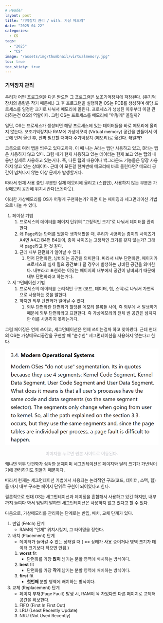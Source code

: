 ```yaml
---
# Header
layout: post
title: "기억장치 관리 / with. 가상 메모리"
date: "2025-04-22"
categories:
  - CS
tags: 
  - "2025"
  - "CS"
image: "/assets/img/thumbnail/virtualmemory.jpg"
toc: true
toc_sticky: true
---
```


### 기억장치 관리
우리가 어떤 프로그램을 다운 받으면 그 프로그램은 보조기억장치에 저장된다. (주기억장치의 용량은 작기 때문에.) 
그 후 프로그램을 실행하면 OS는 PCB를 생성하며 해당 프로세스를 일정한 크기로 나눠서 메모리에 올린다.
프로세스가 생성된 이후부터 이걸 관리하는건 OS의 역할이다. 그럼 OS는 프로세스를 메모리에 "어떻게" 올릴까?

일단, OS는 프로세스가 생성되면 해당 프로세스에 있는 데이터들을 바로 메모리에 올리지 않는다. 보조기억장치나 RAM에 가상메모리 (Virtual memory) 공간을 만들어서 이 곳에 먼저 올린 후, 진짜 필요할 때마다 주기억장치 (메모리)로 옮긴다. 왜일까?

크롬으로 여러 탭을 띄우고 있다고하자. 이 때 나는 A라는 탭만 사용하고 있고, B라는 탭은 사용하지 않고 있다. 그럼 내가 현재 사용하고 있는 데이터는 현재 보고 있는 탭의 내용만 실제로 사용하고 있는거다. 즉, 다른 탭의 내용이나 백그라운드 기능들은 당장 사용하지 않고 있는 상태이다. 근데 이 모든걸 한꺼번에 메모리에 바로 올린다면? 메모리 공간이 넘쳐나지 않는 이상 문제가 발생할거다.

따라서 현재 사용 중인 부분만 실제 메모리에 올리고 (스왑인), 사용하지 않는 부분은 가상메모리 공간에 위치시칸다(스왑아웃).

이러한 가상메모리를 OS가 어떻게 구현하는가? 하면 이는 페이징과 세그먼테이션 기법으로 나눌 수 있다.
1. 페이징 기법
	1. 프로세스의 데이터를 페이지 단위의 "고정적인 크기"로 나눠서 데이터를 관리한다.
	2. 왜 Page라는 단어를 썼을까 생각해봤을 때, 우리가 사용하는 종이의 사이즈가 A4면 A4고 B4면 B4듯이, 종이 사이즈는 고정적인 크기를 갖지 않는가? 그래서 page라고 한 것 같다.
	3. 근데 내부 단편화가 일어날 수 있다.
		1. 먼저 단편화란, 낭비되는 공간을 의미한다. 따라서 내부 단편화란, 페이지가 프로세스의 실제 필요 공간보다 클 경우에 발생하는 낭비된 공간을 의미한다. 내부라고 표현하는 이유는 페이지의 내부에서 공간이 낭비되기 때문에 내부 단편화라고 하는거다.
2. 세그먼테이션 기법
	1. 프로세스의 데이터를 논리적인 구조 (코드, 데이터, 힙, 스택)로 나눠서 가변적으로 사용하는 것을 말한다.
	2. 하지만 외부 단편화가 일어날 수 있다.
		1. 외부 단편화란 단편화가 할당된 메모리 블록들 사이, 즉 외부에 서 발생하기 때문에 외부 단편화라고 표현한다. 즉 가상메모리의 전체 빈 공간은 넘치지만 이를 사용하지 못하는거다. 

그럼 페이징은 언제 쓰이고, 세그먼테이션은 언제 쓰이는걸까 하고 찾아봤다. 근데 현대의 OS는 가상메모리공간을 구현할 때 "순수한" 세그먼테이션을 사용하지 않는다고 한다. 

<p align="center"><a href="https://stackoverflow.com/questions/24358105/do-modern-oss-use-paging-and-segmentation"><img src= "/assets/img/posts/250422/1.png" alt="dd"></a></p>
<p align="center" style="color:#c3c4ca;">이미지를 누르면 원본 사이트로 이동된다.</p>

왜냐면 외부 단편화가 심각한 문제이며 세그먼테이션은 페이지와 달리 크기가 가변적이기에 관리하기도 힘들기 때문이다.

따라서 현재는 세그먼테이션 기법에서 사용되는 논리적인 구조(코드, 데이터, 스택, 힙)들 마저 내부 구조는 페이지 단위로 구현이 되어있다고 한다.

결론적으로 현대 OS는 세그먼테이션과 페이징을 혼합해서 사용하고 있긴 하지만, 내부까지 들여다 봐서 엄밀히 말하면 세그먼테이션은 사용하지 않고 있다고 할 수 있다.

다음으로, 가상메모리를 관리하는 단계로는 반입, 배치, 교체 단계가 있다.
1. 반입 (Fetch) 단계
	- RAM에 "언제" 위치시킬지, 그 타이밍을 정한다.
2. 배치 (Placement) 단계
	- 데이터가 들어갈 수 있는 상태일 때 ( == 상태가 사용 중이거나 영역 크기가 데이터 크기보다 작으면 안됨.)
	1. **worst** fit
		- 단편화를 가장 **많이** 남기는 분할 영역에 배치하는 방식이다.
	2. **best** fit
		- 단편화를 가장 **작게** 남기는 분할 영역에 배치하는 방식이다.
	3. **first** fit
		- **첫번째** 분할 영역에 배치하는 방식이다.
3. 교체 (Replacement) 단계
	- 페이지 부재(Page Fault) 발생 시, RAM이 꽉 차있다면 다른 페이지로 교체해 공간을 확보한다.
	1. FIFO (First In First Out)
	2. LRU (Least Recently Update)
	3. NRU (Not Used Recently)